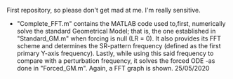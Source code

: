 First repository, so please don't get mad at me. I'm really sensitive.

- "Complete_FFT.m" contains the MATLAB code used to,first, numerically solve the standard Geometrical Model; that is, the one established in "Standard_GM.m" when forcing is null (LR = 0). It also provides its FFT scheme and determines the SR-pattern frequency (defined as the first primary Y-axis frequency). Lastly, while using this said frequency to compare with a perturbation frequency, it solves the forced ODE -as done in "Forced_GM.m". Again, a FFT graph is shown.
    25/05/2020
